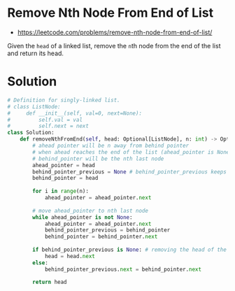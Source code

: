 # Remove Nth Node From End of List

- https://leetcode.com/problems/remove-nth-node-from-end-of-list/

Given the `head` of a linked list, remove the `n`th node from the end of the list and return its head.

# Solution

```python
# Definition for singly-linked list.
# class ListNode:
#     def __init__(self, val=0, next=None):
#         self.val = val
#         self.next = next
class Solution:
    def removeNthFromEnd(self, head: Optional[ListNode], n: int) -> Optional[ListNode]:
        # ahead pointer will be n away from behind pointer
        # when ahead reaches the end of the list (ahead_pointer is None)
        # behind_pointer will be the nth last node
        ahead_pointer = head
        behind_pointer_previous = None # behind_pointer_previous keeps track of the node that is just before behind_pointer
        behind_pointer = head
        
        for i in range(n):
            ahead_pointer = ahead_pointer.next
            
        # move ahead_pointer to nth last node
        while ahead_pointer is not None:
            ahead_pointer = ahead_pointer.next
            behind_pointer_previous = behind_pointer
            behind_pointer = behind_pointer.next
            
        if behind_pointer_previous is None: # removing the head of the list
            head = head.next
        else:
            behind_pointer_previous.next = behind_pointer.next
            
        return head
```
